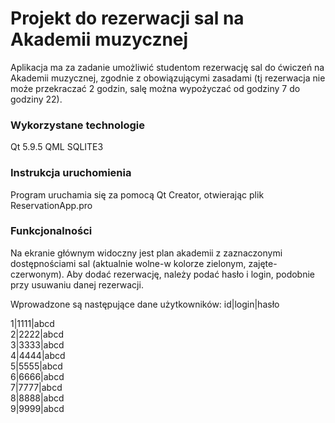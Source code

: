 # Projekt do rezerwacji sal na Akademii muzycznej

Aplikacja ma za zadanie umożliwić studentom rezerwację sal do ćwiczeń na Akademii muzycznej, zgodnie z obowiązującymi zasadami (tj rezerwacja nie może przekraczać 2 godzin, salę można wypożyczać od godziny 7 do godziny 22).

### Wykorzystane technologie

Qt 5.9.5
QML
SQLITE3


### Instrukcja uruchomienia

Program uruchamia się za pomocą Qt Creator, otwierając plik ReservationApp.pro  

### Funkcjonalności

Na ekranie głównym widoczny jest plan akademii z zaznaczonymi dostępnościami sal (aktualnie wolne-w kolorze zielonym, zajęte-czerwonym).
Aby dodać rezerwację, należy podać hasło i login, podobnie przy usuwaniu danej rezerwacji.

Wprowadzone są następujące dane użytkowników:
id|login|hasło

1|1111|abcd<br />
2|2222|abcd<br />
3|3333|abcd<br />
4|4444|abcd<br />
5|5555|abcd<br />
6|6666|abcd<br />
7|7777|abcd<br />
8|8888|abcd<br />
9|9999|abcd<br />


